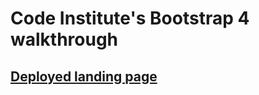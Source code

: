 # Code Institute's Bootstrap 4 walkthrough
## [Deployed landing page](https://joyzadan.github.io/cli-test/)
